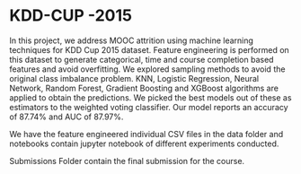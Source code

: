 # KDD-CUP -2015


In this project, we address MOOC attrition using machine learning techniques for KDD Cup 2015 dataset. Feature engineering is performed on this dataset to generate categorical, time and course completion based features and avoid overfitting. We explored sampling methods to avoid the original class imbalance problem. KNN, Logistic Regression, Neural Network, Random Forest, Gradient Boosting and XGBoost algorithms are applied to obtain the predictions. We picked the best models out of these as estimators to the weighted voting classifier. Our model reports an accuracy of 87.74\% and AUC of 87.97\%. 

We have the feature engineered individual CSV files in the data folder and notebooks contain jupyter notebook of different experiments conducted.

Submissions Folder contain the final submission for the course.
